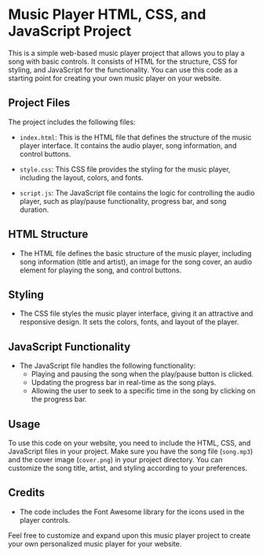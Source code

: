 
# Music Player HTML, CSS, and JavaScript Project

This is a simple web-based music player project that allows you to play a song with basic controls. It consists of HTML for the structure, CSS for styling, and JavaScript for the functionality. You can use this code as a starting point for creating your own music player on your website.

## Project Files

The project includes the following files:

- `index.html`: This is the HTML file that defines the structure of the music player interface. It contains the audio player, song information, and control buttons.

- `style.css`: This CSS file provides the styling for the music player, including the layout, colors, and fonts.

- `script.js`: The JavaScript file contains the logic for controlling the audio player, such as play/pause functionality, progress bar, and song duration.

## HTML Structure

- The HTML file defines the basic structure of the music player, including song information (title and artist), an image for the song cover, an audio element for playing the song, and control buttons.

## Styling

- The CSS file styles the music player interface, giving it an attractive and responsive design. It sets the colors, fonts, and layout of the player.

## JavaScript Functionality

- The JavaScript file handles the following functionality:
  - Playing and pausing the song when the play/pause button is clicked.
  - Updating the progress bar in real-time as the song plays.
  - Allowing the user to seek to a specific time in the song by clicking on the progress bar.

## Usage

To use this code on your website, you need to include the HTML, CSS, and JavaScript files in your project. Make sure you have the song file (`song.mp3`) and the cover image (`cover.png`) in your project directory. You can customize the song title, artist, and styling according to your preferences.

## Credits

- The code includes the Font Awesome library for the icons used in the player controls.

Feel free to customize and expand upon this music player project to create your own personalized music player for your website.
